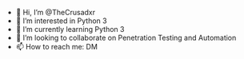 - 👋 Hi, I’m @TheCrusadxr
- 👀 I’m interested in Python 3
- 🌱 I’m currently learning Python 3 
- 💞️ I’m looking to collaborate on Penetration Testing and Automation 
- 📫 How to reach me: DM 

<!---
TheCrusadxr/TheCrusadxr is a ✨ special ✨ repository because its `README.md` (this file) appears on your GitHub profile.
You can click the Preview link to take a look at your changes.
--->
